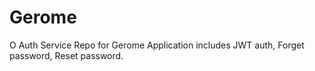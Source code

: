 # Gerome
O Auth Service Repo for Gerome Application includes JWT auth, Forget password, Reset password.
